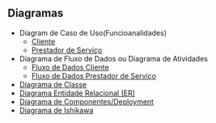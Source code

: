 ## Diagramas

* Diagram de Caso de Uso(Funcioanalidades)
  * [Cliente](https://drive.google.com/file/d/1YVhA6OdfBjzBtjE3wyRV-rxtazy01OGo/view?usp=sharing)
  * [Prestador de Serviço](https://drive.google.com/file/d/1eaDbXjvvkXRWx3kPPWIlzBK-FqVOnWwh/view?usp=sharing)
* Diagrama de Fluxo de Dados ou Diagrama de Atividades
  * [Fluxo de Dados Cliente](https://drive.google.com/file/d/1tilAGoDEiVIcigvMwAKoStVoMCTcFogF/view?usp=sharing)
  * [Fluxo de Dados Prestador de Serviço](https://drive.google.com/file/d/1ojTks0plrA_88AAKVoGRnRMRDKmDt-3f/view?usp=sharing)
* [Diagrama de Classe](https://drive.google.com/file/d/1FfCOkrgyNenhSFNmbJvdk2EYHsJmt5ak/view?usp=sharing)
* [Diagrama Entidade Relacional (ER)](https://drive.google.com/file/d/1dejbLmTIK52xv-v4CxnfI2V7D6H8uShA/view?usp=sharing)
* [Diagrama de Componentes/Deployment](https://drive.google.com/file/d/1dtIVnI7ciMci953RWD_-zIVpz7KTvOdC/view?usp=sharing)
* [Diagrama de Ishikawa](https://drive.google.com/file/d/1UkrHYo7sE6W7LbrQybzmPPylvFbigRY3/view?usp=sharing)
